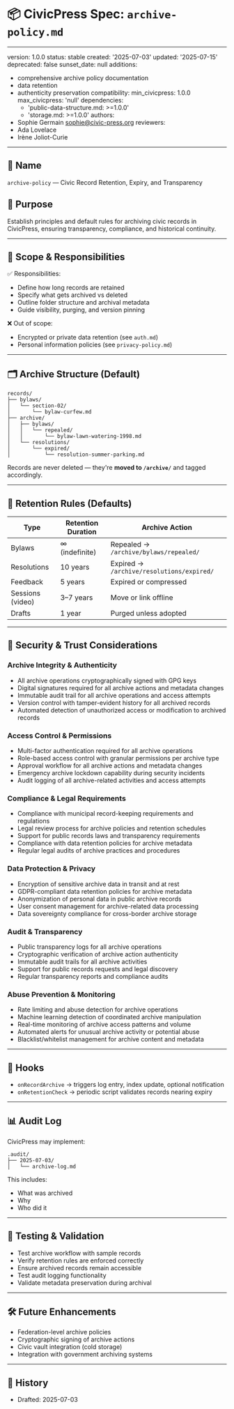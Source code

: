 # 📦 CivicPress Spec: `archive-policy.md`

---
version: 1.0.0
status: stable
created: '2025-07-03'
updated: '2025-07-15'
deprecated: false
sunset_date: null
additions:

- comprehensive archive policy documentation
- data retention
- authenticity preservation
compatibility:
  min_civicpress: 1.0.0
  max_civicpress: 'null'
  dependencies:
  - 'public-data-structure.md: >=1.0.0'
  - 'storage.md: >=1.0.0'
authors:
- Sophie Germain <sophie@civic-press.org>
reviewers:
- Ada Lovelace
- Irène Joliot-Curie

---

## 📛 Name

`archive-policy` — Civic Record Retention, Expiry, and Transparency

## 🎯 Purpose

Establish principles and default rules for archiving civic records in
CivicPress, ensuring transparency, compliance, and historical continuity.

---

## 🧩 Scope & Responsibilities

✅ Responsibilities:

- Define how long records are retained
- Specify what gets archived vs deleted
- Outline folder structure and archival metadata
- Guide visibility, purging, and version pinning

❌ Out of scope:

- Encrypted or private data retention (see `auth.md`)
- Personal information policies (see `privacy-policy.md`)

---

## 🗂️ Archive Structure (Default)

```
records/
├── bylaws/
│   └── section-02/
│       └── bylaw-curfew.md
├── archive/
│   ├── bylaws/
│   │   └── repealed/
│   │       └── bylaw-lawn-watering-1998.md
│   └── resolutions/
│       └── expired/
│           └── resolution-summer-parking.md
```

Records are never deleted — they're **moved to `/archive/`** and tagged
accordingly.

---

## 🧠 Retention Rules (Defaults)

| Type             | Retention Duration | Archive Action                            |
| ---------------- | ------------------ | ----------------------------------------- |
| Bylaws           | ∞ (indefinite)     | Repealed → `/archive/bylaws/repealed/`    |
| Resolutions      | 10 years           | Expired → `/archive/resolutions/expired/` |
| Feedback         | 5 years            | Expired or compressed                     |
| Sessions (video) | 3–7 years          | Move or link offline                      |
| Drafts           | 1 year             | Purged unless adopted                     |

---

## 🔐 Security & Trust Considerations

### Archive Integrity & Authenticity

- All archive operations cryptographically signed with GPG keys
- Digital signatures required for all archive actions and metadata changes
- Immutable audit trail for all archive operations and access attempts
- Version control with tamper-evident history for all archived records
- Automated detection of unauthorized access or modification to archived records

### Access Control & Permissions

- Multi-factor authentication required for all archive operations
- Role-based access control with granular permissions per archive type
- Approval workflow for all archive actions and metadata changes
- Emergency archive lockdown capability during security incidents
- Audit logging of all archive-related activities and access attempts

### Compliance & Legal Requirements

- Compliance with municipal record-keeping requirements and regulations
- Legal review process for archive policies and retention schedules
- Support for public records laws and transparency requirements
- Compliance with data retention policies for archive metadata
- Regular legal audits of archive practices and procedures

### Data Protection & Privacy

- Encryption of sensitive archive data in transit and at rest
- GDPR-compliant data retention policies for archive metadata
- Anonymization of personal data in public archive records
- User consent management for archive-related data processing
- Data sovereignty compliance for cross-border archive storage

### Audit & Transparency

- Public transparency logs for all archive operations
- Cryptographic verification of archive action authenticity
- Immutable audit trails for all archive activities
- Support for public records requests and legal discovery
- Regular transparency reports and compliance audits

### Abuse Prevention & Monitoring

- Rate limiting and abuse detection for archive operations
- Machine learning detection of coordinated archive manipulation
- Real-time monitoring of archive access patterns and volume
- Automated alerts for unusual archive activity or potential abuse
- Blacklist/whitelist management for archive content and metadata

---

## 🧩 Hooks

- `onRecordArchive` → triggers log entry, index update, optional notification
- `onRetentionCheck` → periodic script validates records nearing expiry

---

## 📊 Audit Log

CivicPress may implement:

```
.audit/
├── 2025-07-03/
│   └── archive-log.md
```

This includes:

- What was archived
- Why
- Who did it

---

## 🧪 Testing & Validation

- Test archive workflow with sample records
- Verify retention rules are enforced correctly
- Ensure archived records remain accessible
- Test audit logging functionality
- Validate metadata preservation during archival

---

## 🛠️ Future Enhancements

- Federation-level archive policies
- Cryptographic signing of archive actions
- Civic vault integration (cold storage)
- Integration with government archiving systems

---

## 📅 History

- Drafted: 2025-07-03
